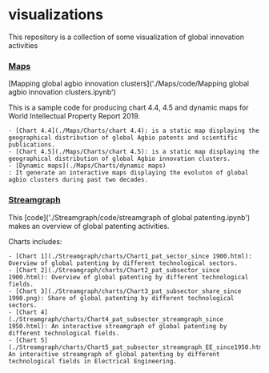 # visualizations
This repository is a collection of some visualization of global innovation activities

### [Maps](./Maps/) 

[Mapping global agbio innovation clusters]('./Maps/code/Mapping global agbio innovation clusters.ipynb')

This is a sample code for producing chart 4.4, 4.5 and dynamic maps for World Intellectual Property Report 2019. 

    - [Chart 4.4](./Maps/Charts/chart 4.4): is a static map displaying the geographical distribution of global Agbio patents and scientific publications.  
    - [Chart 4.5](./Maps/Charts/chart 4.5): is a static map displaying the geographical distribution of global Agbio innovation clusters.
    - [Dynamic maps](./Maps/Charts/dynamic maps)
    : It generate an interactive maps displaying the evoluton of global agbio clusters during past two decades.

### [Streamgraph](./Streamgraph/) 

This [code]('./Streamgraph/code/streamgraph of global patenting.ipynb') makes an overview of global patenting activities.

Charts includes: 

    - [Chart 1](./Streamgraph/charts/Chart1_pat_sector_since 1900.html): Overview of global patenting by different technological sectors. 
    - [Chart 2](./Streamgraph/charts/Chart2_pat_subsector_since 1900.html): Overview of global patenting by different technological fields.
    - [Chart 3](./Streamgraph/charts/Chart3_pat_subsector_share_since 1990.png): Share of global patenting by different technological sectors.
    - [Chart 4](./Streamgraph/charts/Chart4_pat_subsector_streamgraph_since 1950.html): An interactive streamgraph of global patenting by different technological fields.
    - [Chart 5](./Streamgraph/charts/Chart5_pat_subsector_streamgraph_EE_since1950.html): An interactive streamgraph of global patenting by different technological fields in Electrical Engineering. 
